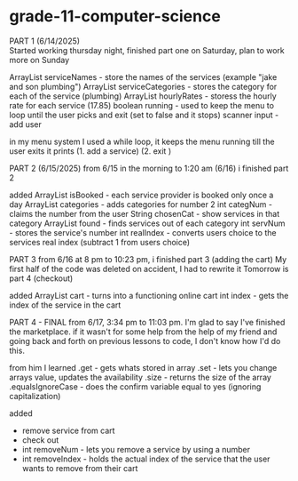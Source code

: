 # grade-11-computer-science


 PART 1 (6/14/2025)    
Started working thursday night, finished part one on Saturday, plan to work more on Sunday

ArrayList<String> serviceNames - store the names of the services (example "jake and son plumbing")
ArrayList<String> serviceCategories - stores the category for each of the service (plumbing)
ArrayList<Double> hourlyRates - storess the hourly rate for each service (17.85)
boolean running - used to keep the menu to loop until the user picks and exit (set to false and it stops)
scanner input -  add user

in my menu system I used a while loop, it keeps the menu running till the user exits
it prints 
(1. add a service)
(2. exit         )









PART 2 (6/15/2025)
from 6/15 in the morning to 1:20 am (6/16) i finished part 2

added
ArrayList<Boolean> isBooked - each service provider is booked only once a day
ArrayList<String> categories - adds categories for number 2
int categNum - claims the number from the user
String chosenCat - show services in that category
ArrayList<Integer> found - finds services out of each category
int servNum - stores the service's number
int realIndex - converts users choice to the services real index (subtract 1 from users choice)









PART 3
from 6/16 at 8 pm to 10:23 pm, i finished part 3 (adding the cart)
My first half of the code was deleted on accident, I had to rewrite it
Tomorrow is part 4  (checkout)

added
ArrayList<Integer> cart - turns into a functioning online cart
int index - gets the index of the service in the cart










PART 4 - FINAL
from 6/17, 3:34 pm to 11:03 pm. I'm glad to say I've finished the marketplace. if it wasn't for some help from the help of my friend and going back and forth on previous lessons to code, I don't know how I'd do this.

from him I learned
.get - gets whats stored in array
.set - lets you change arrays value, updates the availability
.size - returns the size of the array
.equalsIgnoreCase - does the confirm variable equal to yes (ignoring capitalization)

added
- remove service from cart
- check out
- int removeNum - lets you remove a service by using a number
- int removeIndex - holds the actual index of the service that the user wants to remove from their cart









